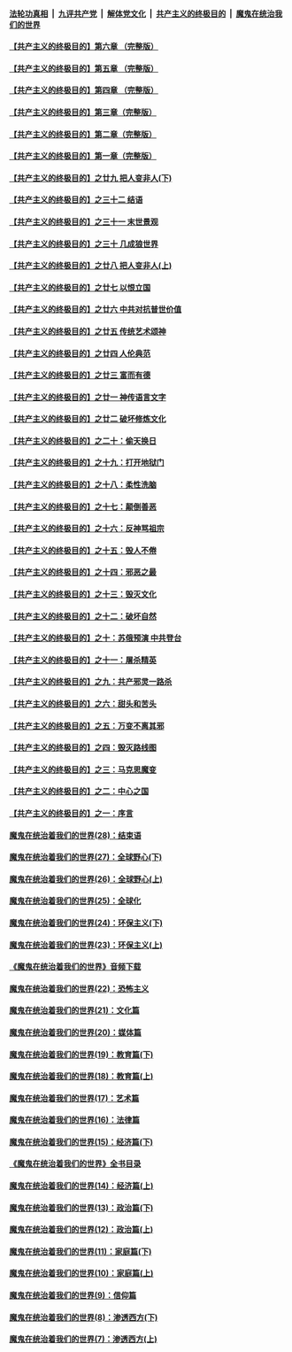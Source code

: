 ####  [法轮功真相](../../../../basic/blob/master/README.md?t=04151901) &nbsp;|&nbsp; [九评共产党](../../../../9ping.md/blob/master/README.md?t=04151901) &nbsp;|&nbsp; [解体党文化](../../../../jtdwh.md/blob/master/README.md?t=04151901)  &nbsp;|&nbsp; [共产主义的终极目的](../../../../gczydzjmd.md/blob/master/README.md?t=04151901) &nbsp;|&nbsp; [魔鬼在统治我们的世界](../../../../mgztzwmdsj.md/blob/master/README.md?t=04151901) 

#### [【共产主义的终极目的】第六章 （完整版）](../pages/nsc422/n11428913.md?t=04151901) 

#### [【共产主义的终极目的】第五章 （完整版）](../pages/nsc422/n11428912.md?t=04151901) 

#### [【共产主义的终极目的】第四章 （完整版）](../pages/nsc422/n11428907.md?t=04151901) 

#### [【共产主义的终极目的】第三章（完整版）](../pages/nsc422/n11428848.md?t=04151901) 

#### [【共产主义的终极目的】第二章（完整版）](../pages/nsc422/n11428831.md?t=04151901) 

#### [【共产主义的终极目的】第一章（完整版）](../pages/nsc422/n11417651.md?t=04151901) 

#### [【共产主义的终极目的】之廿九 把人变非人(下)](../pages/nsc422/n11344140.md?t=04151901) 

#### [【共产主义的终极目的】之三十二 结语](../pages/nsc422/n11360535.md?t=04151901) 

#### [【共产主义的终极目的】之三十一 末世景观](../pages/nsc422/n11351129.md?t=04151901) 

#### [【共产主义的终极目的】之三十 几成狼世界](../pages/nsc422/n11348280.md?t=04151901) 

#### [【共产主义的终极目的】之廿八 把人变非人(上)](../pages/nsc422/n11340492.md?t=04151901) 

#### [【共产主义的终极目的】之廿七 以恨立国](../pages/nsc422/n11336944.md?t=04151901) 

#### [【共产主义的终极目的】之廿六 中共对抗普世价值](../pages/nsc422/n11324785.md?t=04151901) 

#### [【共产主义的终极目的】之廿五 传统艺术颂神](../pages/nsc422/n11296396.md?t=04151901) 

#### [【共产主义的终极目的】之廿四 人伦典范](../pages/nsc422/n11296397.md?t=04151901) 

#### [【共产主义的终极目的】之廿三 富而有德](../pages/nsc422/n11283598.md?t=04151901) 

#### [【共产主义的终极目的】之廿一 神传语言文字](../pages/nsc422/n11263265.md?t=04151901) 

#### [【共产主义的终极目的】之廿二 破坏修炼文化](../pages/nsc422/n11245728.md?t=04151901) 

#### [【共产主义的终极目的】之二十：偷天换日](../pages/nsc422/n11238846.md?t=04151901) 

#### [【共产主义的终极目的】之十九：打开地狱门](../pages/nsc422/n11206376.md?t=04151901) 

#### [【共产主义的终极目的】之十八：柔性洗脑](../pages/nsc422/n11199994.md?t=04151901) 

#### [【共产主义的终极目的】之十七：颠倒善恶](../pages/nsc422/n11179782.md?t=04151901) 

#### [【共产主义的终极目的】之十六：反神骂祖宗](../pages/nsc422/n11166798.md?t=04151901) 

#### [【共产主义的终极目的】之十五：毁人不倦](../pages/nsc422/n11166792.md?t=04151901) 

#### [【共产主义的终极目的】之十四：邪恶之最](../pages/nsc422/n11150249.md?t=04151901) 

#### [【共产主义的终极目的】之十三：毁灭文化](../pages/nsc422/n11135227.md?t=04151901) 

#### [【共产主义的终极目的】之十二：破坏自然](../pages/nsc422/n11135214.md?t=04151901) 

#### [【共产主义的终极目的】之十：苏俄预演 中共登台](../pages/nsc422/n11118424.md?t=04151901) 

#### [【共产主义的终极目的】之十一：屠杀精英](../pages/nsc422/n11118442.md?t=04151901) 

#### [【共产主义的终极目的】之九：共产邪灵一路杀](../pages/nsc422/n11114139.md?t=04151901) 

#### [【共产主义的终极目的】之六：甜头和苦头](../pages/nsc422/n11096971.md?t=04151901) 

#### [【共产主义的终极目的】之五：万变不离其邪](../pages/nsc422/n11091285.md?t=04151901) 

#### [【共产主义的终极目的】之四：毁灭路线图](../pages/nsc422/n11086284.md?t=04151901) 

#### [【共产主义的终极目的】之三：马克思魔变](../pages/nsc422/n11061941.md?t=04151901) 

#### [【共产主义的终极目的】之二：中心之国](../pages/nsc422/n11047728.md?t=04151901) 

#### [【共产主义的终极目的】之一：序言](../pages/nsc422/n11086077.md?t=04151901) 

#### [魔鬼在统治着我们的世界(28)：结束语](../pages/nsc422/n10936246.md?t=04151901) 

#### [魔鬼在统治着我们的世界(27)：全球野心(下)](../pages/nsc422/n10928319.md?t=04151901) 

#### [魔鬼在统治着我们的世界(26)：全球野心(上)](../pages/nsc422/n10900318.md?t=04151901) 

#### [魔鬼在统治着我们的世界(25)：全球化](../pages/nsc422/n10788205.md?t=04151901) 

#### [魔鬼在统治着我们的世界(24)：环保主义(下)](../pages/nsc422/n10695307.md?t=04151901) 

#### [魔鬼在统治着我们的世界(23)：环保主义(上)](../pages/nsc422/n10688613.md?t=04151901) 

#### [《魔鬼在统治着我们的世界》音频下载](../pages/nsc422/n10635553.md?t=04151901) 

#### [魔鬼在统治着我们的世界(22)：恐怖主义](../pages/nsc422/n10614727.md?t=04151901) 

#### [魔鬼在统治着我们的世界(21)：文化篇](../pages/nsc422/n10597706.md?t=04151901) 

#### [魔鬼在统治着我们的世界(20)：媒体篇](../pages/nsc422/n10586579.md?t=04151901) 

#### [魔鬼在统治着我们的世界(19)：教育篇(下)](../pages/nsc422/n10564808.md?t=04151901) 

#### [魔鬼在统治着我们的世界(18)：教育篇(上)](../pages/nsc422/n10526970.md?t=04151901) 

#### [魔鬼在统治着我们的世界(17)：艺术篇](../pages/nsc422/n10499093.md?t=04151901) 

#### [魔鬼在统治着我们的世界(16)：法律篇](../pages/nsc422/n10485969.md?t=04151901) 

#### [魔鬼在统治着我们的世界(15)：经济篇(下)](../pages/nsc422/n10469975.md?t=04151901) 

#### [《魔鬼在统治着我们的世界》全书目录](../pages/nsc422/n10464261.md?t=04151901) 

#### [魔鬼在统治着我们的世界(14)：经济篇(上)](../pages/nsc422/n10457370.md?t=04151901) 

#### [魔鬼在统治着我们的世界(13)：政治篇(下)](../pages/nsc422/n10448270.md?t=04151901) 

#### [魔鬼在统治着我们的世界(12)：政治篇(上)](../pages/nsc422/n10444576.md?t=04151901) 

#### [魔鬼在统治着我们的世界(11)：家庭篇(下)](../pages/nsc422/n10440961.md?t=04151901) 

#### [魔鬼在统治着我们的世界(10)：家庭篇(上)](../pages/nsc422/n10435448.md?t=04151901) 

#### [魔鬼在统治着我们的世界(9)：信仰篇](../pages/nsc422/n10432159.md?t=04151901) 

#### [魔鬼在统治着我们的世界(8)：渗透西方(下)](../pages/nsc422/n10429603.md?t=04151901) 

#### [魔鬼在统治着我们的世界(7)：渗透西方(上)](../pages/nsc422/n10426013.md?t=04151901) 

